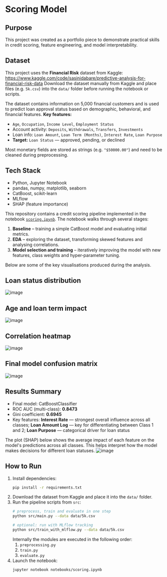 # Scoring Model

## Purpose
This project was created as a portfolio piece to demonstrate practical skills in credit scoring, feature engineering, and model interpretability.

## Dataset
This project uses the **Financial Risk** dataset from Kaggle:
https://www.kaggle.com/code/sasinidabare/predictive-analysis-for-financial-risk-data
Download the dataset manually from Kaggle and place files (e.g. `5k.csv`) into the `data/` folder before running the notebook or scripts.

The dataset contains information on 5,000 financial customers and is used to predict loan approval status based on demographic, behavioral, and financial features.
**Key features:**
- `Age`, `Occupation`, `Income Level`, `Employment Status`
- Account activity: `Deposits`, `Withdrawals`, `Transfers`, `Investments`
- Loan info: `Loan Amount`, `Loan Term (Months)`, `Interest Rate`, `Loan Purpose`
- **Target:** `Loan Status` — approved, pending, or declined

Most monetary fields are stored as strings (e.g. `"$50000.00"`) and need to be cleaned during preprocessing.

## Tech Stack
- Python, Jupyter Notebook
- pandas, numpy, matplotlib, seaborn
- CatBoost, scikit-learn
- MLflow
- SHAP (feature importance)


This repository contains a credit scoring pipeline implemented in the notebook [`scoring.ipynb`](notebooks/scoring.ipynb). The notebook walks through several stages:

1. **Baseline** – training a simple CatBoost model and evaluating initial metrics.
2. **EDA** – exploring the dataset, transforming skewed features and analysing correlations.
3. **Model selection and training** – iteratively improving the model with new features, class weights and hyper‑parameter tuning.

Below are some of the key visualisations produced during the analysis.

## Loan status distribution

![image](https://github.com/user-attachments/assets/4cca9432-8366-44d1-a046-f7937e0b014c)



## Age and loan term impact

![image](https://github.com/user-attachments/assets/4f2d2bc1-8bcd-48aa-935f-996734433621)


## Correlation heatmap

![image](https://github.com/user-attachments/assets/992bf8aa-9e08-404c-bca0-25229ba537d4)


## Final model confusion matrix

![image](https://github.com/user-attachments/assets/d9981243-1a3e-4945-ba31-ce1722629728)

## Results Summary

- Final model: CatBoostClassifier
- ROC AUC (multi-class): **0.8473**
- Gini coefficient: **0.6945**
- Key features: **Interest Rate** — strongest overall influence across all classes; **Loan Amount Log** — key for differentiating between Class 1 and 2; **Loan Purpose** — categorical driver for loan status
  
The plot (SHAP) below shows the average impact of each feature on the model's predictions across all classes. This helps interpret how the model makes decisions for different loan statuses.
![image](https://github.com/user-attachments/assets/2ed66c4d-32b9-4b25-9b70-6718a76b1dcd)

## How to Run
1. Install dependencies:
   ```bash
   pip install -r requirements.txt
   ```
2. Download the dataset from Kaggle and place it into the `data/` folder.
3. Run the pipeline scripts from `src`:
   ```bash
   # preprocess, train and evaluate in one step
   python src/main.py --data data/5k.csv

   # optional: run with MLflow tracking
   python src/train_with_mlflow.py --data data/5k.csv
   ```
   Internally the modules are executed in the following order:
   1. `preprocessing.py`
   2. `train.py`
   3. `evaluate.py`
4. Launch the notebook:
   ```bash
   jupyter notebook notebooks/scoring.ipynb
   ```






